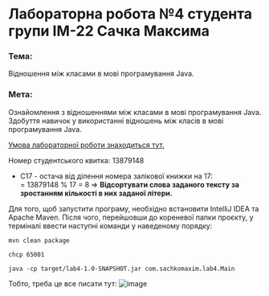 # Лабораторна робота №4 студента групи ІМ-22 Сачка Максима

### Тема:
Відношення між класами в мові програмування Java.

### Мета:
Ознайомлення з відношеннями між класами в мові програмування Java. Здобуття навичок у використанні відношень між класів в мові програмування Java.

[Умова лабораторної роботи знаходиться тут.](https://docs.google.com/document/d/1Fg2dD4Zw3ebutpS4yQZy8qObDXM0TaNwodUUyyB-3Xg/edit)

Номер студентського квитка: 13879148
- С17 - остача від ділення номера залікової книжки на 17:  
  = 13879148 % 17 = 8 => **Відсортувати слова заданого тексту за зростанням кількості в них заданої літери.**

Для того, щоб запустити програму, необхідно встановити IntelliJ IDEA та Apache Maven. Після чого, перейшовши до кореневої папки проєкту, у терміналі ввести наступні команди у наведеному порядку:
```shell
mvn clean package 
```

```shell
chcp 65001  
```

```shell
java -cp target/lab4-1.0-SNAPSHOT.jar com.sachkomaxim.lab4.Main 
```

Тобто, треба це все писати тут:
![image](https://github.com/user-attachments/assets/502d2077-57a7-4e98-a52d-4edf10727eb7)


